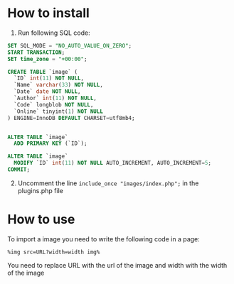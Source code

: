 # How to install

1. Run following SQL code:
```SQL
SET SQL_MODE = "NO_AUTO_VALUE_ON_ZERO";
START TRANSACTION;
SET time_zone = "+00:00";

CREATE TABLE `image` (
  `ID` int(11) NOT NULL,
  `Name` varchar(33) NOT NULL,
  `Date` date NOT NULL,
  `Author` int(11) NOT NULL,
  `Code` longblob NOT NULL,
  `Online` tinyint(1) NOT NULL
) ENGINE=InnoDB DEFAULT CHARSET=utf8mb4;


ALTER TABLE `image`
  ADD PRIMARY KEY (`ID`);

ALTER TABLE `image`
  MODIFY `ID` int(11) NOT NULL AUTO_INCREMENT, AUTO_INCREMENT=5;
COMMIT;
```

2. Uncomment the line `include_once "images/index.php";` in the plugins.php file

# How to use
To import a image you need to write the following code in a page:

```
%img src=URL?width=width img%
```
You need to replace URL with the url of the image and width with the width of the image